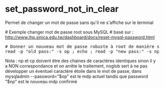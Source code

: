 # set_password_not_in_clear
Permet de changer un mot de passe sans qu'il ne s'affiche sur le terminal

# Exemple changer mot de passe root sous MySQL
# basé sur : http://www.ihp.sinica.edu.tw/dashboard/docs/reset-mysql-password.html

<pre>
# Donner un nouveau mot de passe robuste à root de manière sécurisée (avec confirmation)
read -p "old pass:" -s op ; echo ; read -p "new pass:" -s np ; echo ; read -p "new pass again:" -s cp ; echo ; [ $np = $cp ] && ( set -o noglob ; mysqladmin --user=root --password="$op" password "$np" ; echo "password changed" ; np= ; set +o noglob ) || echo "E : Password mismatch !"
</pre>
Nota : np et cp doivent être des chaines de caractères identiques sinon il y a NON correspondance et on arrête le traitement, noglob sert à ne pas développer un éventuel caractère étoile dans le mot de passe, dans mysqladmin --password="$op" est le mdp actuel tandis que password "$np" est le nouveau mdp confirmé
